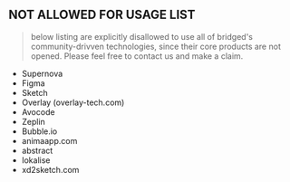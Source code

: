 ## NOT ALLOWED FOR USAGE LIST
> below listing are explicitly disallowed to use all of bridged's community-drivven technologies, since their core products are not opened. Please feel free to contact us and make a claim.

- Supernova
- Figma
- Sketch
- Overlay (overlay-tech.com)
- Avocode
- Zeplin
- Bubble.io
- animaapp.com
- abstract
- lokalise
- xd2sketch.com
